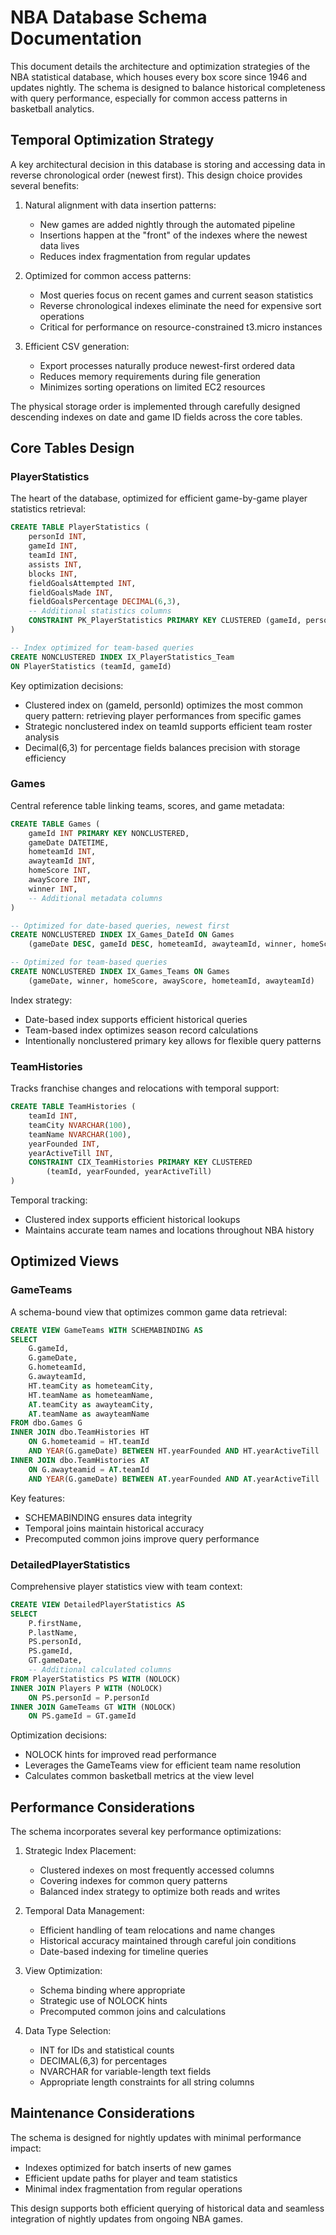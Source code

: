 # NBA Database Schema Documentation

This document details the architecture and optimization strategies of the NBA statistical database, which houses every box score since 1946 and updates nightly. The schema is designed to balance historical completeness with query performance, especially for common access patterns in basketball analytics.

## Temporal Optimization Strategy

A key architectural decision in this database is storing and accessing data in reverse chronological order (newest first). This design choice provides several benefits:

1. Natural alignment with data insertion patterns:
   - New games are added nightly through the automated pipeline
   - Insertions happen at the "front" of the indexes where the newest data lives
   - Reduces index fragmentation from regular updates

2. Optimized for common access patterns:
   - Most queries focus on recent games and current season statistics
   - Reverse chronological indexes eliminate the need for expensive sort operations
   - Critical for performance on resource-constrained t3.micro instances

3. Efficient CSV generation:
   - Export processes naturally produce newest-first ordered data
   - Reduces memory requirements during file generation
   - Minimizes sorting operations on limited EC2 resources

The physical storage order is implemented through carefully designed descending indexes on date and game ID fields across the core tables.

## Core Tables Design

### PlayerStatistics
The heart of the database, optimized for efficient game-by-game player statistics retrieval:
```sql
CREATE TABLE PlayerStatistics (
    personId INT,
    gameId INT,
    teamId INT,
    assists INT,
    blocks INT,
    fieldGoalsAttempted INT,
    fieldGoalsMade INT,
    fieldGoalsPercentage DECIMAL(6,3),
    -- Additional statistics columns
    CONSTRAINT PK_PlayerStatistics PRIMARY KEY CLUSTERED (gameId, personId)
)

-- Index optimized for team-based queries
CREATE NONCLUSTERED INDEX IX_PlayerStatistics_Team 
ON PlayerStatistics (teamId, gameId)
```

Key optimization decisions:
- Clustered index on (gameId, personId) optimizes the most common query pattern: retrieving player performances from specific games
- Strategic nonclustered index on teamId supports efficient team roster analysis
- Decimal(6,3) for percentage fields balances precision with storage efficiency

### Games
Central reference table linking teams, scores, and game metadata:
```sql
CREATE TABLE Games (
    gameId INT PRIMARY KEY NONCLUSTERED,
    gameDate DATETIME,
    hometeamId INT,
    awayteamId INT,
    homeScore INT,
    awayScore INT,
    winner INT,
    -- Additional metadata columns
)

-- Optimized for date-based queries, newest first
CREATE NONCLUSTERED INDEX IX_Games_DateId ON Games 
    (gameDate DESC, gameId DESC, hometeamId, awayteamId, winner, homeScore, awayScore)

-- Optimized for team-based queries
CREATE NONCLUSTERED INDEX IX_Games_Teams ON Games 
    (gameDate, winner, homeScore, awayScore, hometeamId, awayteamId)
```

Index strategy:
- Date-based index supports efficient historical queries
- Team-based index optimizes season record calculations
- Intentionally nonclustered primary key allows for flexible query patterns

### TeamHistories
Tracks franchise changes and relocations with temporal support:
```sql
CREATE TABLE TeamHistories (
    teamId INT,
    teamCity NVARCHAR(100),
    teamName NVARCHAR(100),
    yearFounded INT,
    yearActiveTill INT,
    CONSTRAINT CIX_TeamHistories PRIMARY KEY CLUSTERED 
        (teamId, yearFounded, yearActiveTill)
)
```

Temporal tracking:
- Clustered index supports efficient historical lookups
- Maintains accurate team names and locations throughout NBA history

## Optimized Views

### GameTeams
A schema-bound view that optimizes common game data retrieval:
```sql
CREATE VIEW GameTeams WITH SCHEMABINDING AS
SELECT 
    G.gameId,
    G.gameDate,
    G.hometeamId,
    G.awayteamId,
    HT.teamCity as hometeamCity,
    HT.teamName as hometeamName,
    AT.teamCity as awayteamCity,
    AT.teamName as awayteamName
FROM dbo.Games G
INNER JOIN dbo.TeamHistories HT 
    ON G.hometeamid = HT.teamId 
    AND YEAR(G.gameDate) BETWEEN HT.yearFounded AND HT.yearActiveTill
INNER JOIN dbo.TeamHistories AT 
    ON G.awayteamid = AT.teamId
    AND YEAR(G.gameDate) BETWEEN AT.yearFounded AND AT.yearActiveTill
```

Key features:
- SCHEMABINDING ensures data integrity
- Temporal joins maintain historical accuracy
- Precomputed common joins improve query performance

### DetailedPlayerStatistics
Comprehensive player statistics view with team context:
```sql
CREATE VIEW DetailedPlayerStatistics AS
SELECT 
    P.firstName,
    P.lastName,
    PS.personId,
    PS.gameId,
    GT.gameDate,
    -- Additional calculated columns
FROM PlayerStatistics PS WITH (NOLOCK)
INNER JOIN Players P WITH (NOLOCK) 
    ON PS.personId = P.personId
INNER JOIN GameTeams GT WITH (NOLOCK)
    ON PS.gameId = GT.gameId
```

Optimization decisions:
- NOLOCK hints for improved read performance
- Leverages the GameTeams view for efficient team name resolution
- Calculates common basketball metrics at the view level

## Performance Considerations

The schema incorporates several key performance optimizations:

1. Strategic Index Placement:
   - Clustered indexes on most frequently accessed columns
   - Covering indexes for common query patterns
   - Balanced index strategy to optimize both reads and writes

2. Temporal Data Management:
   - Efficient handling of team relocations and name changes
   - Historical accuracy maintained through careful join conditions
   - Date-based indexing for timeline queries

3. View Optimization:
   - Schema binding where appropriate
   - Strategic use of NOLOCK hints
   - Precomputed common joins and calculations

4. Data Type Selection:
   - INT for IDs and statistical counts
   - DECIMAL(6,3) for percentages
   - NVARCHAR for variable-length text fields
   - Appropriate length constraints for all string columns

## Maintenance Considerations

The schema is designed for nightly updates with minimal performance impact:
- Indexes optimized for batch inserts of new games
- Efficient update paths for player and team statistics
- Minimal index fragmentation from regular operations

This design supports both efficient querying of historical data and seamless integration of nightly updates from ongoing NBA games.